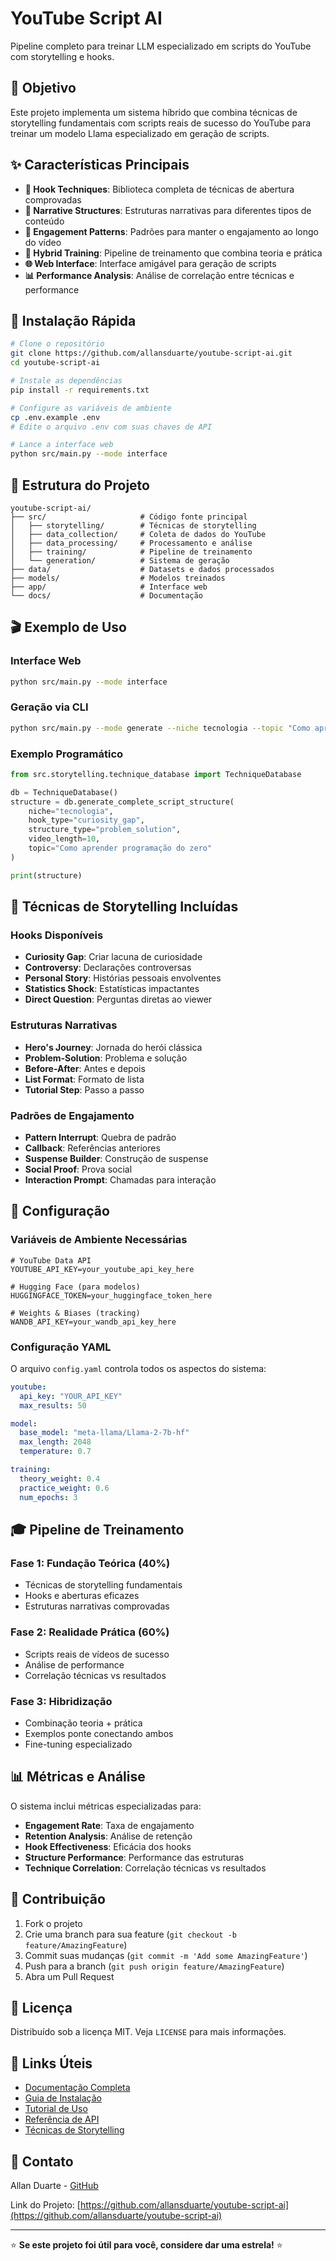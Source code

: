 # YouTube Script AI

Pipeline completo para treinar LLM especializado em scripts do YouTube com storytelling e hooks.

## 🎯 Objetivo

Este projeto implementa um sistema híbrido que combina técnicas de storytelling fundamentais com scripts reais de sucesso do YouTube para treinar um modelo Llama especializado em geração de scripts.

## ✨ Características Principais

- **🎣 Hook Techniques**: Biblioteca completa de técnicas de abertura comprovadas
- **📖 Narrative Structures**: Estruturas narrativas para diferentes tipos de conteúdo
- **🎯 Engagement Patterns**: Padrões para manter o engajamento ao longo do vídeo
- **🤖 Hybrid Training**: Pipeline de treinamento que combina teoria e prática
- **🌐 Web Interface**: Interface amigável para geração de scripts
- **📊 Performance Analysis**: Análise de correlação entre técnicas e performance

## 🚀 Instalação Rápida

```bash
# Clone o repositório
git clone https://github.com/allansduarte/youtube-script-ai.git
cd youtube-script-ai

# Instale as dependências
pip install -r requirements.txt

# Configure as variáveis de ambiente
cp .env.example .env
# Edite o arquivo .env com suas chaves de API

# Lance a interface web
python src/main.py --mode interface
```

## 📁 Estrutura do Projeto

```
youtube-script-ai/
├── src/                     # Código fonte principal
│   ├── storytelling/        # Técnicas de storytelling
│   ├── data_collection/     # Coleta de dados do YouTube
│   ├── data_processing/     # Processamento e análise
│   ├── training/            # Pipeline de treinamento
│   └── generation/          # Sistema de geração
├── data/                    # Datasets e dados processados
├── models/                  # Modelos treinados
├── app/                     # Interface web
└── docs/                    # Documentação
```

## 🎬 Exemplo de Uso

### Interface Web
```bash
python src/main.py --mode interface
```

### Geração via CLI
```bash
python src/main.py --mode generate --niche tecnologia --topic "Como aprender Python"
```

### Exemplo Programático
```python
from src.storytelling.technique_database import TechniqueDatabase

db = TechniqueDatabase()
structure = db.generate_complete_script_structure(
    niche="tecnologia",
    hook_type="curiosity_gap", 
    structure_type="problem_solution",
    video_length=10,
    topic="Como aprender programação do zero"
)

print(structure)
```

## 🎯 Técnicas de Storytelling Incluídas

### Hooks Disponíveis
- **Curiosity Gap**: Criar lacuna de curiosidade
- **Controversy**: Declarações controversas
- **Personal Story**: Histórias pessoais envolventes
- **Statistics Shock**: Estatísticas impactantes
- **Direct Question**: Perguntas diretas ao viewer

### Estruturas Narrativas
- **Hero's Journey**: Jornada do herói clássica
- **Problem-Solution**: Problema e solução
- **Before-After**: Antes e depois
- **List Format**: Formato de lista
- **Tutorial Step**: Passo a passo

### Padrões de Engajamento
- **Pattern Interrupt**: Quebra de padrão
- **Callback**: Referências anteriores
- **Suspense Builder**: Construção de suspense
- **Social Proof**: Prova social
- **Interaction Prompt**: Chamadas para interação

## 🔧 Configuração

### Variáveis de Ambiente Necessárias

```env
# YouTube Data API
YOUTUBE_API_KEY=your_youtube_api_key_here

# Hugging Face (para modelos)
HUGGINGFACE_TOKEN=your_huggingface_token_here

# Weights & Biases (tracking)
WANDB_API_KEY=your_wandb_api_key_here
```

### Configuração YAML

O arquivo `config.yaml` controla todos os aspectos do sistema:

```yaml
youtube:
  api_key: "YOUR_API_KEY"
  max_results: 50

model:
  base_model: "meta-llama/Llama-2-7b-hf"
  max_length: 2048
  temperature: 0.7

training:
  theory_weight: 0.4
  practice_weight: 0.6
  num_epochs: 3
```

## 🎓 Pipeline de Treinamento

### Fase 1: Fundação Teórica (40%)
- Técnicas de storytelling fundamentais
- Hooks e aberturas eficazes
- Estruturas narrativas comprovadas

### Fase 2: Realidade Prática (60%)
- Scripts reais de vídeos de sucesso
- Análise de performance
- Correlação técnicas vs resultados

### Fase 3: Hibridização
- Combinação teoria + prática
- Exemplos ponte conectando ambos
- Fine-tuning especializado

## 📊 Métricas e Análise

O sistema inclui métricas especializadas para:

- **Engagement Rate**: Taxa de engajamento
- **Retention Analysis**: Análise de retenção
- **Hook Effectiveness**: Eficácia dos hooks
- **Structure Performance**: Performance das estruturas
- **Technique Correlation**: Correlação técnicas vs resultados

## 🤝 Contribuição

1. Fork o projeto
2. Crie uma branch para sua feature (`git checkout -b feature/AmazingFeature`)
3. Commit suas mudanças (`git commit -m 'Add some AmazingFeature'`)
4. Push para a branch (`git push origin feature/AmazingFeature`)
5. Abra um Pull Request

## 📄 Licença

Distribuído sob a licença MIT. Veja `LICENSE` para mais informações.

## 🔗 Links Úteis

- [Documentação Completa](docs/)
- [Guia de Instalação](docs/installation.md)
- [Tutorial de Uso](docs/usage_guide.md)
- [Referência de API](docs/api_reference.md)
- [Técnicas de Storytelling](docs/storytelling_techniques.md)

## 📧 Contato

Allan Duarte - [GitHub](https://github.com/allansduarte)

Link do Projeto: [https://github.com/allansduarte/youtube-script-ai](https://github.com/allansduarte/youtube-script-ai)

---

⭐ **Se este projeto foi útil para você, considere dar uma estrela!** ⭐
